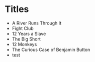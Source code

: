 # Titles

* A River Runs Through It
* Fight Club
* 12 Years a Slave
* The Big Short
* 12 Monkeys
* The Curious Case of Benjamin Button
* test
